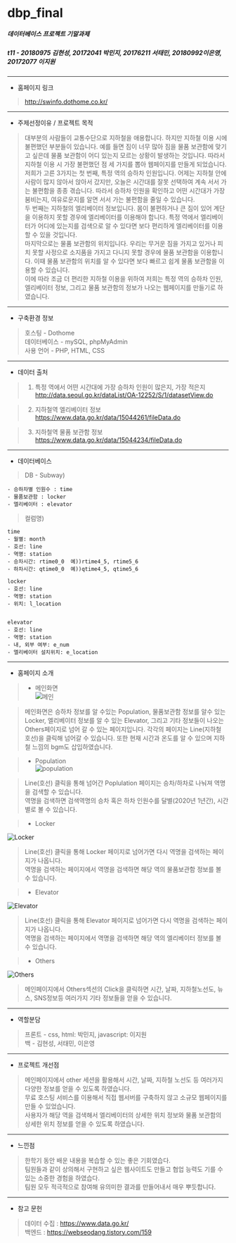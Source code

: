 # dbp_final
##### 데이터베이스 프로젝트 기말과제
##### t11 - 20180975 김현성, 20172041 박민지, 20176211 서태민, 20180992이은영, 20172077 이지원

------------
+ 홈페이지 링크
>
> http://swinfo.dothome.co.kr/
------------
+ 주제선정이유 / 프로젝트 목적

> 대부분의 사람들이 교통수단으로 지하철을 애용합니다. 하지만 지하철 이용 시에 불편했던 부분들이 있습니다. 예를 들면 짐이 너무 많아 짐을 물품 보관함에 맞기고 싶은데 물품 보관함이 어디 있는지 모르는 상황이 발생하는 것입니다. 따라서 지하철 이용 시 가장 불편했던 점 세 가지를 뽑아 웹페이지를 만들게 되었습니다.   
저희가 고른 3가지는 첫 번째, 특정 역의 승하차 인원입니다. 어제는 지하철 안에 사람이 많지 않아서 앉아서 갔지만, 오늘은 시간대를 잘못 선택하여 계속 서서 가는 불편함을 종종 겪습니다. 따라서 승하차 인원을 확인하고 어떤 시간대가 가장 붐비는지, 여유로운지를 알면 서서 가는 불편함을 줄일 수 있습니다.   
두 번째는 지하철의 엘리베이터 정보입니다. 몸이 불편하거나 큰 짐이 있어 계단을 이용하지 못할 경우에 엘리베이터를 이용해야 합니다. 특정 역에서 엘리베이터가 어디에 있는지를 검색으로 알 수 있다면 보다 편리하게 엘리베이터를 이용할 수 있을 것입니다.   
마지막으로는 물품 보관함의 위치입니다. 우리는 무거운 짐을 가지고 있거나 피치 못할 사정으로 소지품을 가지고 다니지 못할 경우에 물품 보관함을 이용합니다. 이때 물품 보관함의 위치를 알 수 있다면 보다 빠르고 쉽게 물품 보관함을 이용할 수 있습니다.   
이에 따라 조금 더 편리한 지하철 이용을 위하여 저희는 특정 역의 승하차 인원, 엘리베이터 정보, 그리고 물품 보관함의 정보가 나오는 웹페이지를 만들기로 하였습니다.
------------
+ 구축환경 정보

> 호스팅 - Dothome   
> 데이터베이스 - mySQL, phpMyAdmin   
> 사용 언어 - PHP, HTML, CSS
------------
+ 데이터 출처

> 1. 특정 역에서 어떤 시간대에 가장 승하차 인원이 많은지, 가장 적은지   
> http://data.seoul.go.kr/dataList/OA-12252/S/1/datasetView.do

> 2. 지하철역 엘리베이터 정보   
> https://www.data.go.kr/data/15044261/fileData.do

> 3. 지하철역 물품 보관함 정보   
> https://www.data.go.kr/data/15044234/fileData.do
------------
+ 데이터베이스
> DB - Subway)

	- 승하차별 인원수 : time   
	- 물품보관함 : locker   
	- 엘리베이터 : elevator   
  
> 컬럼명)

    time
    - 월별: month
    - 호선: line
    - 역명: station
    - 승차시간: rtime0_0  예))rtime4_5, rtime5_6
    - 하차시간: qtime0_0  예))qtime4_5, qtime5_6
    
    locker
    - 호선: line
    - 역명: station
    - 위치: l_location
    
  
    elevator
    - 호선: line
    - 역명: station
    - 내, 외부 여부: e_num
    - 엘리베이터 설치위치: e_location
 
 ------------
    
+ 홈페이지 소개

> * 메인화면   
![메인](https://user-images.githubusercontent.com/70924137/102069648-64cec180-3e41-11eb-83c5-5db139e4c606.JPG)

>메인화면은 승하차 정보를 알 수있는 Population, 물품보관함 정보를 알수 있는 Locker, 엘리베이터 정보를 알 수 있는 Elevator, 그리고 기타 정보들이 나오는 Others페이지로 넘어 갈 수 있는 페이지입니다. 각각의 페이지는 Line(지하철 호선)을 클릭해 넘어갈 수 있습니다. 또한 현재 시간과 온도를 알 수 있으며 지하철 느낌의 bgm도 삽입하였습니다.

> * Population   
![population](https://user-images.githubusercontent.com/70924137/102070601-ac098200-3e42-11eb-8c79-e493b2481d3c.JPG)

> Line(호선) 클릭을 통해 넘어간 Poplulation 페이지는 승차/하차로 나눠져 역명을 검색할 수 있습니다.   
> 역명을 검색하면 검색역명의 승차 혹은 하차 인원수를 달별(2020년 1년간), 시간별로 볼 수 있습니다.

> * Locker

![Locker](https://user-images.githubusercontent.com/70924137/102070867-0f93af80-3e43-11eb-9049-206435985987.JPG)

>Line(호선) 클릭을 통해 Locker 페이지로 넘어가면 다시 역명을 검색하는 페이지가 나옵니다.   
>역명을 검색하는 페이지에서 역명을 검색하면 해당 역의 물품보관함 정보를 볼 수 있습니다.

> * Elevator

![Elevator](https://user-images.githubusercontent.com/70924137/102071136-68fbde80-3e43-11eb-91ad-18bee0753009.JPG)

> Line(호선) 클릭을 통해 Elevator 페이지로 넘어가면 다시 역명을 검색하는 페이지가 나옵니다.   
> 역명을 검색하는 페이지에서 역명을 검색하면 해당 역의 엘리베이터 정보를 볼 수 있습니다.

> * Others

![Others](https://user-images.githubusercontent.com/70924137/102071402-c5f79480-3e43-11eb-9ff4-0d8d348360fc.JPG)

> 메인페이지에서 Others섹션의 Click을 클릭하면 시간, 날짜, 지하철노선도, 뉴스, SNS정보등 여러가지 기타 정보들을 얻을 수 있습니다.
------------
+  역할분담

> 프론트 - css, html: 박민지, javascript: 이지원   
> 백 - 김현성, 서태민, 이은영   
------------
+ 프로젝트 개선점
> 메인페이지에서 other 세션을 활용해서 시간, 날짜, 지하철 노선도 등 여러가지 다양한 정보를 얻을 수 있도록 하였습니다.   
  무료 호스팅 서비스를 이용해서 직접 웹서버를 구축하지 않고 소규모 웹페이지를 만들 수 있었습니다.  
  사용자가 해당 역을 검색해서 엘리베이터의 상세한 위치 정보와 물품 보관함의 상세한 위치 정보를 얻을 수 있도록 하였습니다.  
------------
+ 느낀점
> 한학기 동안 배운 내용을 복습할 수 있는 좋은 기회였습다.      
  팀원들과 같이 상의해서 구현하고 싶은 웹사이트도 만들고 협업 능력도 기를 수 있는 소중한 경험을 하였습다.    
  팀원 모두 적극적으로 참여해 유의미한 결과를 만들어내서 매우 뿌듯합니다.    
------------
+ 참고 문헌
>  데이터 수집 : https://www.data.go.kr/      
   백엔드  : https://webseodang.tistory.com/159  
 




